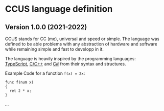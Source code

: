 # CCUS language definition

## Version 1.0.0 (2021-2022)

CCUS stands for CC (me), universal and speed or simple.
The language was defined to be able problems with any abstraction of hardware and software while remaining simple and fast to developp in it.

The language is heavily inspired by the programming languages: [TypeScript](https://www.typescriptlang.org), [C/C++](https://gcc.gnu.org/) and [C#](https://docs.microsoft.com/de-de/dotnet/csharp/) from their syntax and structures.

Example Code for a function `f(x) = 2x`:

```
func f(num x)
{
  ret 2 * x;
}
```

...
